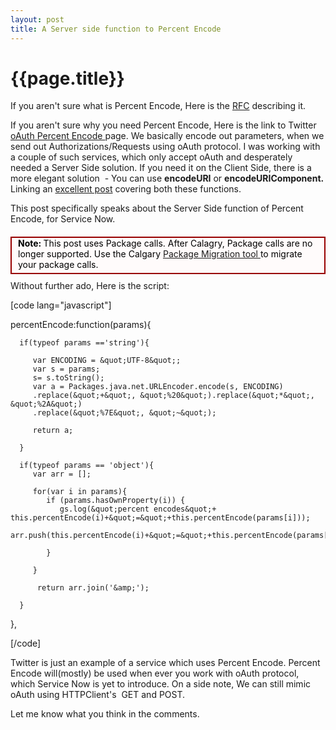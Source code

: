 ```yaml
---
layout: post
title: A Server side function to Percent Encode
--- 
```




 {{page.title}}
======================================================




If you aren't sure what is Percent Encode, Here is the <a href="http://tools.ietf.org/html/rfc3986#section-2.1">RFC</a> describing it.

If you aren't sure why you need Percent Encode, Here is the link to Twitter <a href="https://dev.twitter.com/docs/auth/percent-encoding-parameters">oAuth Percent Encode </a>page. We basically encode out parameters, when we send out Authorizations/Requests using oAuth protocol. I was working with a couple of such services, which only accept oAuth and desperately needed a Server Side solution. If you need it on the Client Side, there is a more elegant solution  - You can use <strong>encodeURI</strong> or <strong>encodeURIComponent.
</strong>Linking an <a href="http://stackoverflow.com/questions/332872/how-to-encode-a-url-in-javascript">excellent post</a> covering both these functions.

This post specifically speaks about the Server Side function of Percent Encode, for Service Now.
<div style="background: none repeat scroll 0 0 #FFFBFB; border: 2px solid #980000; margin: 20px 0 10px; padding: 0px 5px 5px 10px; position: relative; color: #000000;"><b>Note: </b> This post uses Package calls. After Calagry, Package calls are no longer supported. Use the Calgary <a href="http://wiki.servicenow.com/index.php?title=Managing_Packages_Call_Removal_Tool_Errors">Package Migration tool </a>to migrate your package calls.</div>
Without further ado, Here is the script:

[code lang="javascript"]

percentEncode:function(params){

	  if(typeof params =='string'){

         var ENCODING = &quot;UTF-8&quot;;
         var s = params;
         s= s.toString();
         var a = Packages.java.net.URLEncoder.encode(s, ENCODING)
         .replace(&quot;+&quot;, &quot;%20&quot;).replace(&quot;*&quot;, &quot;%2A&quot;)
         .replace(&quot;%7E&quot;, &quot;~&quot;);

         return a;

      }

      if(typeof params == 'object'){
         var arr = [];

         for(var i in params){
            if (params.hasOwnProperty(i)) {
               gs.log(&quot;percent encodes&quot;+ this.percentEncode(i)+&quot;=&quot;+this.percentEncode(params[i]));
			   arr.push(this.percentEncode(i)+&quot;=&quot;+this.percentEncode(params[i]));

            }

         }

          return arr.join('&amp;');

      }

   },

[/code]

Twitter is just an example of a service which uses Percent Encode. Percent Encode will(mostly) be used when ever you work with oAuth protocol, which Service Now is yet to introduce. On a side note, We can still mimic oAuth using HTTPClient's  GET and POST.

Let me know what you think in the comments.